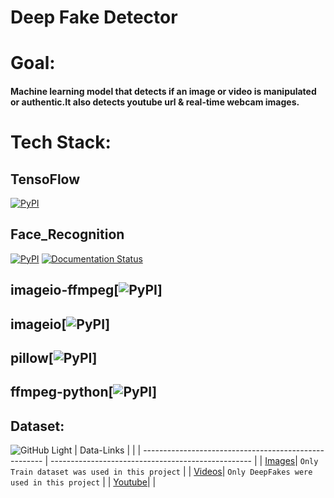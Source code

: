 # **Deep Fake Detector**
# **Goal:**
#### Machine learning model that detects if an image or video is manipulated or authentic.It also detects youtube url & real-time webcam images. 
# **Tech Stack:**
## TensoFlow
[![PyPI](https://img.shields.io/pypi/v/Tensorflow)](https://pypi.org/project/tensorflow/2.5.0rc1/)
## Face_Recognition
[![PyPI](https://img.shields.io/pypi/v/face_recognition.svg)](https://pypi.python.org/pypi/face_recognition)
[![Documentation Status](https://readthedocs.org/projects/face-recognition/badge/?version=latest)](http://face-recognition.readthedocs.io/en/latest/?badge=latest)
## imageio-ffmpeg[![PyPI](https://img.shields.io/pypi/v/imageio-fmpeg)]
## imageio[![PyPI](https://img.shields.io/pypi/v/imageio)]
## pillow[![PyPI](https://img.shields.io/pypi/v/pillow)]
## ffmpeg-python[![PyPI](https://img.shields.io/pypi/v/ffmpeg-python)]

## Dataset:
![GitHub Light](https://github.com/github-light.png#gh-dark-mode-only)
| Data-Links                                            |                                                    |
| ----------------------------------------------------- | -------------------------------------------------- |
| [Images](https://www.kaggle.com/yihaopuah/deep-fake-images)| `Only Train dataset was used in this project` |
| [Videos](https://www.kaggle.com/sorokin/faceforensics)| `Only DeepFakes were used in this project`         |
| [Youtube](https://www.youtube.com/watch?v=DdZ163jzw4w)|                                                    |

